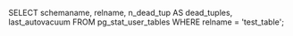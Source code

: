 SELECT
  schemaname,
  relname,
  n_dead_tup   AS dead_tuples,
  last_autovacuum
FROM pg_stat_user_tables
WHERE relname = 'test_table';